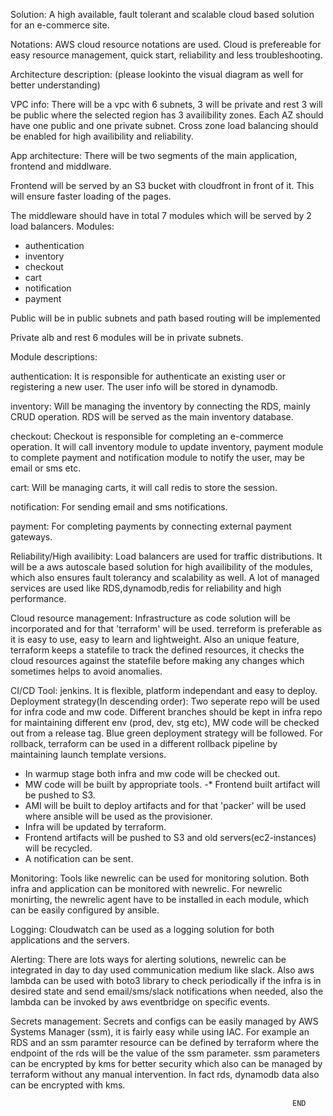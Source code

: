 Solution: A high available, fault tolerant and scalable cloud based solution for an e-commerce site.

Notations: AWS cloud resource notations are used. Cloud is prefereable for easy resource management,
quick start, reliability and less troubleshooting. 

Architecture description: (please lookinto the visual diagram as well for better understanding)

VPC info:
 There will be a vpc with 6 subnets, 3 will be private and rest 3 will be public where the selected region has 3 availibility zones. Each AZ should have one public and one private subnet. Cross zone
 load balancing should be enabled for high availibility and reliability.


App architecture:
 There will be two segments of the main application, frontend and middlware. 

 Frontend will be served by an S3 bucket with cloudfront in front of it. This will ensure faster
 loading of the pages.

The middleware should have in total 7 modules which will be served by 2 load balancers.
 Modules:
  - authentication
  - inventory
  - checkout
  - cart
  - notification
  - payment

Public will be in public subnets and path based routing will be implemented

Private alb and rest 6 modules will be in private subnets.


Module descriptions:

 authentication: It is responsible for authenticate an existing user or registering a new user. The
 user info will be stored in dynamodb.
 
 inventory: Will be managing the inventory by connecting the RDS, mainly CRUD operation. RDS will be served as the main inventory database.
 
 checkout: Checkout is responsible for completing an e-commerce operation. It will call inventory module to update inventory, payment module to complete payment and notification module to notify the
 user, may be email or sms etc.

 cart: Will be managing carts, it will call redis to store the session.
 
 notification: For sending email and sms notifications.

 payment: For completing payments by connecting external payment gateways.

Reliability/High availibity:
 Load balancers are used for traffic distributions. It will be a aws autoscale based solution for high
 availibility of the modules, which also ensures fault tolerancy and scalability as well.
 A lot of managed services are used like RDS,dynamodb,redis for reliability and high performance.

Cloud resource management: Infrastructure as code solution will be incorporated and for that
'terraform' will be used. terreform is preferable as it is easy to use, easy to learn and lightweight.
 Also an unique feature, terraform keeps a statefile to track the defined resources, it checks the cloud resources against the statefile before making any changes which sometimes helps to avoid anomalies. 

CI/CD
 Tool: jenkins. It is flexible, platform independant and easy to deploy.
 Deployment strategy(In descending order):
  Two seperate repo will be used for infra code and mw code. Different branches should be kept in 
  infra repo for maintaining different env (prod, dev, stg etc), MW code will be checked out from a
  release tag. Blue green deployment strategy will be followed. For rollback, terraform can be used
  in a different rollback pipeline by maintaining launch template versions.
  - In warmup stage both infra and mw code will be checked out.
  - MW code will be built by appropriate tools.
  -* Frontend built artifact will be pushed to S3.
  - AMI will be built to deploy artifacts and for that 'packer' will be used where ansible will be 
  used as the provisioner.
  - Infra will be updated by terraform.
  - Frontend artifacts will be pushed to S3 and old servers(ec2-instances) will be recycled.
  - A notification can be sent.

Monitoring:
 Tools like newrelic can be used for monitoring solution. Both infra and application can be monitored
 with newrelic. For newrelic monirting, the newrelic agent have to be installed in each module, which
 can be easily configured by ansible.

Logging: 
 Cloudwatch can be used as a logging solution for both applications and the servers.

Alerting: 
 There are lots ways for alerting solutions, newrelic can be integrated in day to day used
 communication medium like slack. Also aws lambda can be used with boto3 library to check
 periodically if the infra is in desired state and send email/sms/slack notifications when needed,
 also the lambda can be invoked by aws eventbridge on specific events.

Secrets management: 
 Secrets and configs can be easily managed by AWS Systems Manager (ssm), it is fairly easy while
 using IAC. For example an RDS and an ssm paramter resource can be defined by terraform where the
 endpoint of the rds will be the value of the ssm parameter. ssm parameters can be encrypted by kms
 for better security which also can be managed by terraform without any manual intervention. In fact
 rds, dynamodb data also can be encrypted with kms. 

                                                                   END